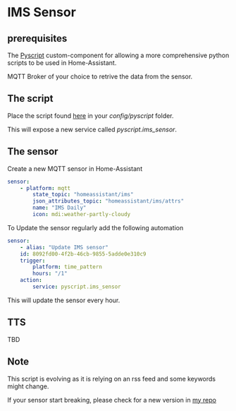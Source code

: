 # IMS Sensor

## prerequisites

The [Pyscript](https://github.com/custom-components/pyscript) custom-component for allowing a more comprehensive python scripts to be used in Home-Assistant.

MQTT Broker of your choice to retrive the data from the sensor.

## The script

Place the script found [here](https://github.com/yuvalabou/HomeAssistant-Config/blob/master/homeassistant/config/pyscript/ims2mqtt.py) in your _config/pyscript_ folder.

This will expose a new service called _pyscript.ims_sensor_.

## The sensor

Create a new MQTT sensor in Home-Assistant

```yaml
sensor:
    - platform: mqtt
        state_topic: "homeassistant/ims"
        json_attributes_topic: "homeassistant/ims/attrs"
        name: "IMS Daily"
        icon: mdi:weather-partly-cloudy
```

To Update the sensor regularly add the following automation

```yaml
sensor:
    - alias: "Update IMS sensor"
    id: 8092fd00-4f2b-46cb-9855-5adde0e310c9
    trigger:
        platform: time_pattern
        hours: "/1"
    action:
        service: pyscript.ims_sensor
```
This will update the sensor every hour.

## TTS

TBD

## Note

This script is evolving as it is relying on an rss feed and some keywords might change.

If your sensor start breaking, please check for a new version in [my repo](https://github.com/yuvalabou/HomeAssistant-Config/blob/master/homeassistant/config/pyscript/ims2mqtt.py)
